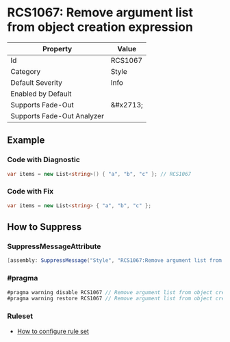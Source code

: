 # RCS1067: Remove argument list from object creation expression

| Property | Value |
| -------- | ----- |
| Id | RCS1067 |
| Category | Style |
| Default Severity | Info |
| Enabled by Default |  |
| Supports Fade\-Out | &\#x2713; |
| Supports Fade\-Out Analyzer |  |

## Example

### Code with Diagnostic

```csharp
var items = new List<string>() { "a", "b", "c" }; // RCS1067
```

### Code with Fix

```csharp
var items = new List<string> { "a", "b", "c" };
```

## How to Suppress

### SuppressMessageAttribute

```csharp
[assembly: SuppressMessage("Style", "RCS1067:Remove argument list from object creation expression.", Justification = "<Pending>")]
```

### \#pragma

```csharp
#pragma warning disable RCS1067 // Remove argument list from object creation expression.
#pragma warning restore RCS1067 // Remove argument list from object creation expression.
```

### Ruleset

* [How to configure rule set](../HowToConfigureAnalyzers.md)
